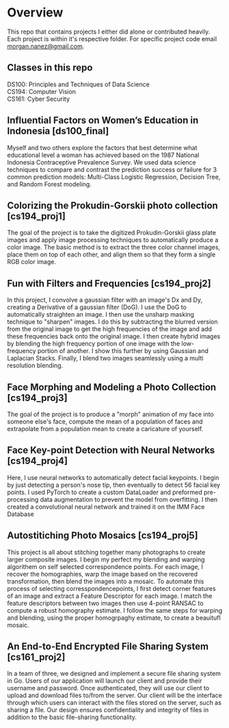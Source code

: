 # Overview

This repo that contains projects I either did alone or contributed heavily. Each project is within it's respective folder. For specific project code email morgan.nanez@gmail.com.

## Classes in this repo
DS100: Principles and Techniques of Data Science <br>
CS194: Computer Vision <br>
CS161: Cyber Security <br>

## Influential Factors on Women’s Education in Indonesia [ds100_final]
Myself and two others explore the factors that best determine what educational level a woman has achieved based on the 1987 National Indonesia Contraceptive Prevalence Survey. We used data science techniques to compare and contrast the prediction success or failure for 3 common prediction models:  Multi-Class Logistic Regression, Decision Tree, and Random Forest modeling.

## Colorizing the Prokudin-Gorskii photo collection [cs194_proj1]

The goal of the project is to take the digitized Prokudin-Gorskii glass plate images and apply image processing techniques to automatically produce a color image. The basic method is to extract the three color channel images, place them on top of each other, and align them so that they form a single RGB color image.

## Fun with Filters and Frequencies [cs194_proj2]

In this project, I convolve a gaussian filter with an image's Dx and Dy, creating a Derivative of a gaussian filter (DoG). I use the DoG to automatically straighten an image. I then use the unsharp masking technique to "sharpen" images. I do this by subtracting the blurred version from the original image to get the high frequencies of the image and add these frequencies back onto the original image. I then create hybrid images by blending the high frequency portion of one image with the low-frequency portion of another. I show this further by using Gaussian and Laplacian Stacks. Finally, I blend two images seamlessly using a multi resolution blending.  

## Face Morphing and Modeling a Photo Collection [cs194_proj3]

The goal of the project is to produce a "morph" animation of my face into someone else's face, compute the mean of a population of faces and extrapolate from a population mean to create a caricature of yourself.

## Face Key-point Detection with Neural Networks [cs194_proj4]

Here, I use neural networks to automatically detect facial keypoints. I begin by just detecting a person's nose tip, then eventually to detect 56 facial key points. I used PyTorch to create a custom DataLoader and preformed pre-processing data augmentation to prevent the model from overfitting. I then created a convolutional neural network and trained it on the IMM Face Database

## Autostitiching Photo Mosaics [cs194_proj5]

This project is all about stitching together many photographs to create larger composite images. I begin my perfect my blending and warping algorithem on self selected correspondence points. For each image, I recover  the homographies, warp the image based on the recovered transformation, then blend the images into a mosaic. To automate this process of selecting corresspondencepoints, I first detect corner features of an image and extract a Feature Descriptor for each image. I match the feature descriptors between two images then use 4-point RANSAC to compute a robust homography estimate. I follow the same steps for warping and blending, using the proper homogrpaghy estimate, to create a beauitufl mosaic.

## An End-to-End Encrypted File Sharing System [cs161_proj2]

In a team of three, we designed and implement a secure file sharing system in Go. Users of our application will launch our client and provide their username and password. Once authenticated, they will use our client to upload and download files to/from the server. Our client will be the interface through which users can interact with the files stored on the server, such as sharing a file. Our design ensures confidentiality and integrity of files in addition to the basic file-sharing functionality.
